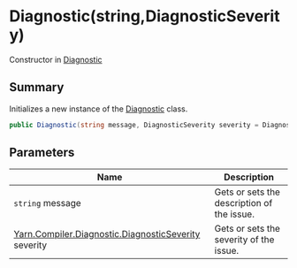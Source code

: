 # Diagnostic(string,DiagnosticSeverity)

Constructor in [Diagnostic](./)

## Summary

Initializes a new instance of the [Diagnostic](./) class.

```csharp
public Diagnostic(string message, DiagnosticSeverity severity = DiagnosticSeverity.Error)
```

## Parameters

| Name                                                                                                 | Description                                |
| ---------------------------------------------------------------------------------------------------- | ------------------------------------------ |
| `string` message                                                                                     | Gets or sets the description of the issue. |
| [Yarn.Compiler.Diagnostic.DiagnosticSeverity](yarn.compiler.diagnostic.diagnosticseverity/) severity | Gets or sets the severity of the issue.    |
